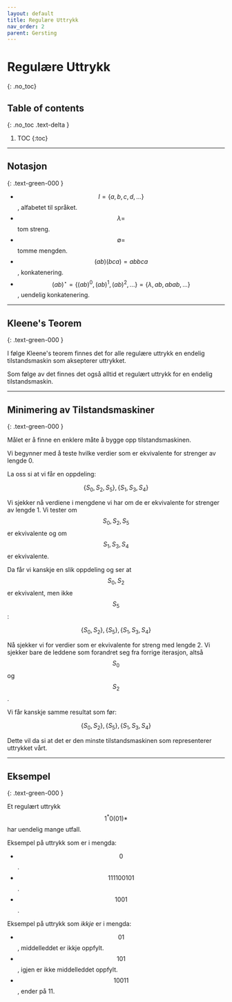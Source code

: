 ```yaml
---
layout: default
title: Regulære Uttrykk
nav_order: 2
parent: Gersting
---
```


# Regulære Uttrykk
{: .no_toc}
## Table of contents
{: .no_toc .text-delta }

1. TOC
{:toc}

---

## Notasjon
{: .text-green-000 }

- $$ I = \lbrace a,b,c,d,...\rbrace$$, alfabetet til språket.
- $$\lambda = $$ tom streng.
- $$\emptyset = $$ tomme mengden.
- $$(ab)(bca) = abbca$$, konkatenering.
- $$(ab)^\star = \lbrace (ab)^0, (ab)^1, (ab)^2, ... \rbrace = \lbrace \lambda, ab, abab, ... \rbrace$$, uendelig konkatenering.

---

## Kleene's Teorem
{: .text-green-000 }

I følge Kleene's teorem finnes det for alle regulære uttrykk en endelig tilstandsmaskin som aksepterer uttrykket.

Som følge av det finnes det også alltid et regulært uttrykk for en endelig tilstandsmaskin.

---

## Minimering av Tilstandsmaskiner
{: .text-green-000 }

Målet er å finne en enklere måte å bygge opp tilstandsmaskinen.

Vi begynner med å teste hvilke verdier som er ekvivalente for strenger av lengde 0.

La oss si at vi får en oppdeling:

$$\lbrace S_0, S_2, S_5 \rbrace, \lbrace S_1, S_3, S_4 \rbrace$$

Vi sjekker nå verdiene i mengdene vi har om de er ekvivalente for strenger av lengde 1. Vi tester om $$S_0, S_2, S_5$$ er ekvivalente og om $$S_1, S_3, S_4$$ er ekvivalente.

Da får vi kanskje en slik oppdeling og ser at $$S_0, S_2$$ er ekvivalent, men ikke $$S_5$$:

$$\lbrace S_0, S_2 \rbrace, \lbrace S_5 \rbrace, \lbrace S_1, S_3, S_4 \rbrace$$

Nå sjekker vi for verdier som er ekvivalente for streng med lengde 2. Vi sjekker bare de leddene som forandret seg fra forrige iterasjon, altså $$S_0$$ og $$S_2$$.

Vi får kanskje samme resultat som før:

$$\lbrace S_0, S_2 \rbrace, \lbrace S_5 \rbrace, \lbrace S_1, S_3, S_4 \rbrace$$

Dette vil da si at det er den minste tilstandsmaskinen som representerer uttrykket vårt.

---

## Eksempel
{: .text-green-000 }

Et regulært uttrykk $$1^*0(01)*$$ har uendelig mange utfall.

Eksempel på uttrykk som er i mengda:

- $$0$$.
- $$111100101$$.
- $$1001$$.

Eksempel på uttrykk som *ikkje* er i mengda:

- $$01$$, middelleddet er ikkje oppfylt.
- $$101$$, igjen er ikke middelleddet oppfylt.
- $$10011$$, ender på $11$.
